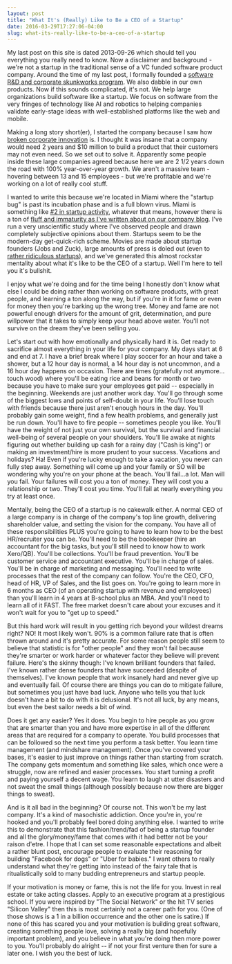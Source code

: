 ```yaml
---
layout: post
title: "What It's (Really) Like to Be a CEO of a Startup"
date: 2016-03-29T17:27:06-04:00
slug: what-its-really-like-to-be-a-ceo-of-a-startup 
---
```


My last post on this site is dated 2013-09-26 which should tell you everything you really need to know. Now a disclaimer and background - we're not a startup in the traditional sense of a VC funded software product company. Around the time of my last post, I formally founded a [software R&D and corporate skunkworks program](http://www.codelitt.com). We also dabble in our own products. Now if this sounds complicated, it's not. We help large organizations build software like a startup. We focus on software from the very fringes of technology like AI and robotics to helping companies validate early-stage ideas with well-established platforms like the web and mobile.

Making a long story short(er), I started the company because I saw how [broken corporate innovation](https://www.codelitt.com/blog/the-problem-with-corporate-innovation/) is. I thought it was insane that a company would need 2 years and $10 million to build a product that their customers may not even need. So we set out to solve it. Apparently some people inside these large companies agreed because here we are 2 1/2 years down the road with 100% year-over-year growth. We aren't a massive team - hovering between 13 and 15 employees - but we're profitable and we're working on a lot of really cool stuff.

I wanted to write this because we're located in Miami where the "startup bug" is past its incubation phase and is a full blown virus. Miami is something like [#2 in startup activity](http://www.miamiherald.com/news/business/article23061348.html), whatever that means, however there is a ton of [fluff and immaturity as I've written about on our company blog](https://www.codelitt.com/blog/startups-in-south-florida-strengths-weaknesses-how-we-will-win/). I've run a very unscientific study where I've observed people and drawn completely subjective opinions about them. Startups seem to be the modern-day get-quick-rich scheme. Movies are made about startup founders (Jobs and Zuck), large amounts of press is doled out (even to [rather ridiculous startups](http://techcrunch.com/2014/09/17/manservant-will-let-you-order-around-hot-men-for-125-per-hour/)), and we've generated this almost rockstar mentality about what it's like to be the CEO of a startup. Well I'm here to tell you it's bullshit.

I enjoy what we're doing and for the time being I honestly don't know what else I could be doing rather than working on software products, with great people, and learning a ton along the way, but if you're in it for fame or even for money then you're barking up the wrong tree. Money and fame are not powerful enough drivers for the amount of grit, determination, and pure willpower that it takes to simply keep your head above water. You'll not survive on the dream they've been selling you.

Let's start out with how emotionally and physically hard it is. Get ready to sacrifice almost everything in your life for your company. My days start at 6 and end at 7. I have a brief break where I play soccer for an hour and take a shower, but a 12 hour day is normal, a 14 hour day is not uncommon, and a 16 hour day happens on occasion. There are times (gratefully not anymore... touch wood) where you'll be eating rice and beans for month or two because you have to make sure your employees get paid -- especially in the beginning. Weekends are just another work day. You'll go through some of the biggest lows and points of self-doubt in your life. You'll lose touch with friends because there just aren't enough hours in the day. You'll probably gain some weight, find a few health problems, and generally just be run down. You'll have to fire people -- sometimes people you like. You'll have the weight of not just your own survival, but the survival and financial well-being of several people on your shoulders. You'll lie awake at nights figuring out whether building up cash for a rainy day ("Cash is king") or making an investment/hire is more prudent to your success. Vacations and holidays? Ha! Even if you're lucky enough to take a vacation, you never can fully step away. Something will come up and your family or SO will be wondering why you're on your phone at the beach. You'll fail...a lot. Man will you fail. Your failures will cost you a ton of money. They will cost you a relationship or two. They'll cost you time. You'll fail at nearly everything you try at least once.

Mentally, being the CEO of a startup is no cakewalk either. A normal CEO of a large company is in charge of the company's top line growth, delivering shareholder value, and setting the vision for the company. You have all of these responsibilities PLUS you're going to have to learn how to be the best HR/recruiter you can be. You'll need to be the bookkeeper (hire an accountant for the big tasks, but you'll still need to know how to work Xero/QB). You'll be collections. You'll be fraud prevention. You'll be customer service and accountant executive. You'll be in charge of sales. You'll be in charge of marketing and messaging. You'll need to write processes that the rest of the company can follow. You're the CEO, CFO, head of HR, VP of Sales, and the list goes on. You're going to learn more in 6 months as CEO (of an operating startup with revenue and employees) than you'll learn in 4 years at B-school plus an MBA. And you'll need to learn all of it FAST. The free market doesn't care about your excuses and it won't wait for you to "get up to speed."

But this hard work will result in you getting rich beyond your wildest dreams right? NO! It most likely won't. 90% is a common failure rate that is often thrown around and it's pretty accurate. For some reason people still seem to believe that statistic is for "other people" and they won't fail because they're smarter or work harder or whatever factor they believe will prevent failure. Here's the skinny though: I've known brilliant founders that failed. I've known rather dense founders that have succeeded (despite of themselves). I've known people that work insanely hard and never give up and eventually fail. Of course there are things you can do to mitigate failure, but sometimes you just have bad luck. Anyone who tells you that luck doesn't have a bit to do with it is delusional. It's not all luck, by any means, but even the best sailor needs a bit of wind.

Does it get any easier? Yes it does. You begin to hire people as you grow that are smarter than you and have more expertise in all of the different areas that are required for a company to operate. You build processes that can be followed so the next time you perform a task better. You learn time management (and mindshare management). Once you've covered your bases, it's easier to just improve on things rather than starting from scratch. The company gets momentum and something like sales, which once were a struggle, now are refined and easier processes. You start turning a profit and paying yourself a decent wage. You learn to laugh at utter disasters and not sweat the small things (although possibly because now there are bigger things to sweat).

And is it all bad in the beginning? Of course not. This won't be my last company. It's a kind of masochistic addiction. Once you're in, you're hooked and you'll probably feel bored doing anything else. I wanted to write this to demonstrate that this fashion/trend/fad of being a startup founder and all the glory/money/fame that comes with it had better not be your raison d'etre. I hope that I can set some reasonable expectations and albeit a rather blunt post, encourage people to evaluate their reasoning for building "Facebook for dogs" or "Uber for babies." I want others to really understand what they're getting into instead of the fairy tale that is ritualistically sold to many budding entrepreneurs and startup people.

If your motivation is money or fame, this is not the life for you. Invest in real estate or take acting classes. Apply to an executive program at a prestigious school. If you were inspired by "The Social Network" or the hit TV series "Silicon Valley" then this is most certainly not a career path for you. (One of those shows is a 1 in a billion occurrence and the other one is satire.) If none of this has scared you and your motivation is building great software, creating something people love, solving a really big (and hopefully important problem), and you believe in what you're doing then more power to you. You'll probably do alright -- if not your first venture then for sure a later one. I wish you the best of luck.


